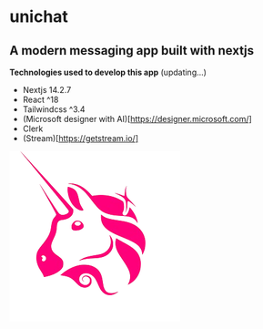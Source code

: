 # unichat

## A modern messaging app built with nextjs

**Technologies used to develop this app** (updating...)

- Nextjs 14.2.7
- React ^18
- Tailwindcss ^3.4
- (Microsoft designer with AI)[https://designer.microsoft.com/]
- Clerk
- (Stream)[https://getstream.io/]

![Modern messaging app](https://github.com/flan02/unichat/blob/main/public/unichat-readme.png)
